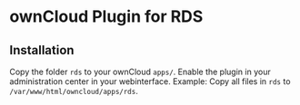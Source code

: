 # ownCloud Plugin for RDS

## Installation

Copy the folder `rds` to your ownCloud `apps/`. Enable the plugin in your administration center in your webinterface.
Example: Copy all files in `rds` to `/var/www/html/owncloud/apps/rds`.
